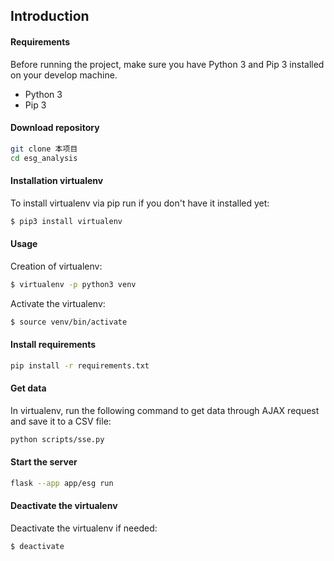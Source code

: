 ## Introduction

#### Requirements
Before running the project, make sure you have Python 3 and Pip 3 installed on your develop machine.

* Python 3
* Pip 3

#### Download repository
    
```bash
git clone 本项目
cd esg_analysis
```

#### Installation virtualenv

To install virtualenv via pip run if you don't have it installed yet:
```bash
$ pip3 install virtualenv
```

#### Usage

Creation of virtualenv:
```bash
$ virtualenv -p python3 venv
```

Activate the virtualenv:
```bash
$ source venv/bin/activate
```

#### Install requirements

```bash
pip install -r requirements.txt
```

#### Get data

In virtualenv, run the following command to get data through AJAX request and save it to a CSV file:

```bash
python scripts/sse.py
``` 

#### Start the server

```bash
flask --app app/esg run
``` 
#### Deactivate the virtualenv

Deactivate the virtualenv if needed:
```bash
$ deactivate
```
